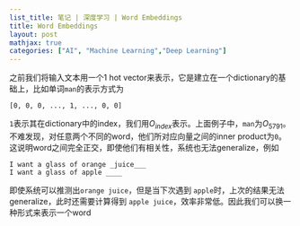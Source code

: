 ```yaml
---
list_title: 笔记 | 深度学习 | Word Embeddings
title: Word Embeddings
layout: post
mathjax: true
categories: ["AI", "Machine Learning","Deep Learning"]
---
```


之前我们将输入文本用一个1 hot vector来表示，它是建立在一个dictionary的基础上，比如单词`man`的表示方式为

```
[0, 0, 0, ..., 1, ..., 0, 0]
```
`1`表示其在dictionary中的index，我们用$O_{index}$表示。上面例子中，`man`为${O_{5791}}$。不难发现，对任意两个不同的word，他们所对应向量之间的inner product为`0`。这说明word之间完全正交，即使他们有相关性，系统也无法generalize，例如

```
I want a glass of orange _juice___
I want a glass of apple ____
```
即使系统可以推测出`orange juice`，但是当下次遇到 `apple`时，上次的结果无法generalize，此时还需要计算得到 `apple juice`，效率非常低。因此我们可以换一种形式来表示一个word